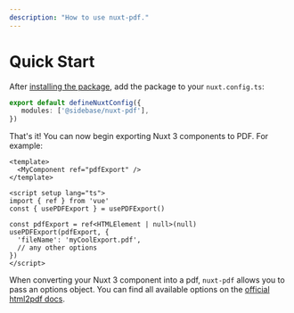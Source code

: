 ```yaml
---
description: "How to use nuxt-pdf."
---
```


# Quick Start

After [installing the package](/nuxt-pdf/getting-started/installation), add the package to your `nuxt.config.ts`:

```ts
export default defineNuxtConfig({
   modules: ['@sidebase/nuxt-pdf'],
})
```

That's it! You can now begin exporting Nuxt 3 components to PDF. For example:

```vue
<template>
  <MyComponent ref="pdfExport" />
</template>

<script setup lang="ts">
import { ref } from 'vue'
const { usePDFExport } = usePDFExport()

const pdfExport = ref<HTMLElement | null>(null)
usePDFExport(pdfExport, {
  'fileName': 'myCoolExport.pdf',
  // any other options
})
</script>
```

When converting your Nuxt 3 component into a pdf, `nuxt-pdf` allows you to pass an options object. You can find all available options on the [official html2pdf docs](https://ekoopmans.github.io/html2pdf.js/#options).

